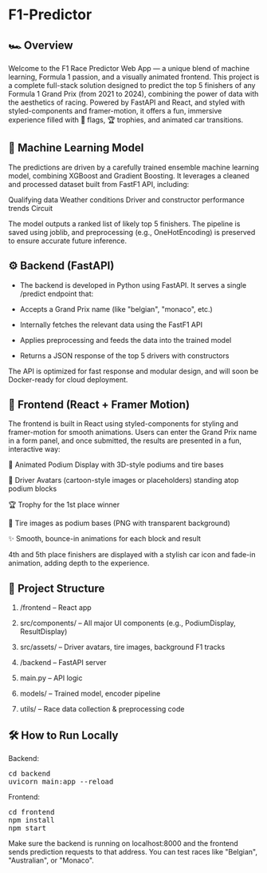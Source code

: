 # F1-Predictor

## 🏎️ Overview
Welcome to the F1 Race Predictor Web App — a unique blend of machine learning, Formula 1 passion, and a visually animated frontend. This project is a complete full-stack solution designed to predict the top 5 finishers of any Formula 1 Grand Prix (from 2021 to 2024), combining the power of data with the aesthetics of racing. Powered by FastAPI and React, and styled with styled-components and framer-motion, it offers a fun, immersive experience filled with 🏁 flags, 🏆 trophies, and animated car transitions.

## 🧠 Machine Learning Model
The predictions are driven by a carefully trained ensemble machine learning model, combining XGBoost and Gradient Boosting. It leverages a cleaned and processed dataset built from FastF1 API, including:

Qualifying data
Weather conditions
Driver and constructor performance trends
Circuit

The model outputs a ranked list of likely top 5 finishers. The pipeline is saved using joblib, and preprocessing (e.g., OneHotEncoding) is preserved to ensure accurate future inference.

## ⚙️ Backend (FastAPI)
+ The backend is developed in Python using FastAPI. It serves a single /predict endpoint that:

+ Accepts a Grand Prix name (like "belgian", "monaco", etc.)

+ Internally fetches the relevant data using the FastF1 API

+ Applies preprocessing and feeds the data into the trained model

+ Returns a JSON response of the top 5 drivers with constructors

The API is optimized for fast response and modular design, and will soon be Docker-ready for cloud deployment.

## 🎨 Frontend (React + Framer Motion)
The frontend is built in React using styled-components for styling and framer-motion for smooth animations. Users can enter the Grand Prix name in a form panel, and once submitted, the results are presented in a fun, interactive way:

🥇 Animated Podium Display with 3D-style podiums and tire bases

🏁 Driver Avatars (cartoon-style images or placeholders) standing atop podium blocks

🏆 Trophy for the 1st place winner

🛞 Tire images as podium bases (PNG with transparent background)

✨ Smooth, bounce-in animations for each block and result

4th and 5th place finishers are displayed with a stylish car icon and fade-in animation, adding depth to the experience.

## 🧩 Project Structure
1. /frontend – React app

2. src/components/ – All major UI components (e.g., PodiumDisplay, ResultDisplay)

3. src/assets/ – Driver avatars, tire images, background F1 tracks

4. /backend – FastAPI server

5. main.py – API logic

6. models/ – Trained model, encoder pipeline

7. utils/ – Race data collection & preprocessing code

## 🛠️ How to Run Locally
Backend:
<pre>
cd backend
uvicorn main:app --reload
</pre>

Frontend:
<pre>
cd frontend
npm install
npm start
</pre>
Make sure the backend is running on localhost:8000 and the frontend sends prediction requests to that address. You can test races like "Belgian", "Australian", or "Monaco".


